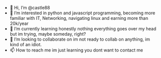 - 👋 Hi, I’m @castle88
- 👀 I’m interested in python and javascript programming, becoming more familiar with IT, Networking, navigating linux and earning more than 20k/year
- 🌱 I’m currently learning honestly nothing everything goes over my head but im trying, maybe someday, right?
- 💞️ I’m looking to collaborate on im not ready to collab on anything, im kind of an idiot.
- 📫 How to reach me im just learning you dont want to contact me

<!---
castle88/castle88 is a ✨ special ✨ repository because its `README.md` (this file) appears on your GitHub profile.
You can click the Preview link to take a look at your changes.
--->

